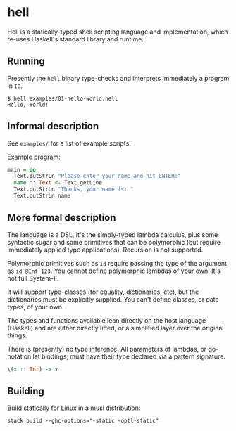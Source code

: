 # hell

Hell is a statically-typed shell scripting language and
implementation, which re-uses Haskell's standard library and runtime.

## Running

Presently the `hell` binary type-checks and interprets immediately a
program in `IO`.

    $ hell examples/01-hello-world.hell
    Hello, World!

## Informal description

See `examples/` for a list of example scripts.

Example program:

```haskell
main = do
  Text.putStrLn "Please enter your name and hit ENTER:"
  name :: Text <- Text.getLine
  Text.putStrLn "Thanks, your name is: "
  Text.putStrLn name
```

## More formal description

The language is a DSL, it's the simply-typed lambda calculus, plus
some syntactic sugar and some primitives that can be polymorphic (but
require immediately applied type applications). Recursion is not
supported.

Polymorphic primitives such as `id` require passing the type of the
argument as `id @Int 123`. You cannot define polymorphic lambdas of
your own. It's not full System-F.

It will support type-classes (for equality, dictionaries, etc), but
the dictionaries must be explicitly supplied. You can't define
classes, or data types, of your own.

The types and functions available lean directly on the host language
(Haskell) and are either directly lifted, or a simplified layer over
the original things.

There is (presently) no type inference. All parameters of lambdas, or
do-notation let bindings, must have their type declared via a pattern
signature.

```haskell
\(x :: Int) -> x
```

## Building

Build statically for Linux in a musl distribution:

    stack build --ghc-options="-static -optl-static"
